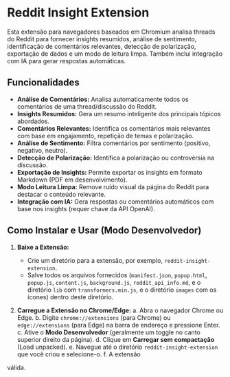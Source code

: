 # Reddit Insight Extension

Esta extensão para navegadores baseados em Chromium analisa threads do Reddit para fornecer insights resumidos, análise de sentimento, identificação de comentários relevantes, detecção de polarização, exportação de dados e um modo de leitura limpa. Também inclui integração com IA para gerar respostas automáticas.

## Funcionalidades

- **Análise de Comentários:** Analisa automaticamente todos os comentários de uma thread/discussão do Reddit.
- **Insights Resumidos:** Gera um resumo inteligente dos principais tópicos abordados.
- **Comentários Relevantes:** Identifica os comentários mais relevantes com base em engajamento, repetição de temas e polarização.
- **Análise de Sentimento:** Filtra comentários por sentimento (positivo, negativo, neutro).
- **Detecção de Polarização:** Identifica a polarização ou controvérsia na discussão.
- **Exportação de Insights:** Permite exportar os insights em formato Markdown (PDF em desenvolvimento).
- **Modo Leitura Limpa:** Remove ruído visual da página do Reddit para destacar o conteúdo relevante.
- **Integração com IA:** Gera respostas ou comentários automáticos com base nos insights (requer chave da API OpenAI).

## Como Instalar e Usar (Modo Desenvolvedor)

1.  **Baixe a Extensão:**
    - Crie um diretório para a extensão, por exemplo, `reddit-insight-extension`.
    - Salve todos os arquivos fornecidos (`manifest.json`, `popup.html`, `popup.js`, `content.js`, `background.js`, `reddit_api_info.md`, e o diretório `lib` com `transformers.min.js`, e o diretório `images` com os ícones) dentro deste diretório.

2.  **Carregue a Extensão no Chrome/Edge:**
    a. Abra o navegador Chrome ou Edge.
    b. Digite `chrome://extensions` (para Chrome) ou `edge://extensions` (para Edge) na barra de endereço e pressione Enter.
    c. Ative o **Modo Desenvolvedor** (geralmente um toggle no canto superior direito da página).
    d. Clique em **Carregar sem compactação** (Load unpacked).
    e. Navegue até o diretório `reddit-insight-extension` que você criou e selecione-o.
    f. A extensão 

válida.
